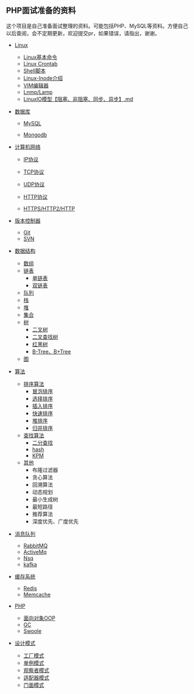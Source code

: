 ## PHP面试准备的资料

这个项目是自己准备面试整理的资料。可能包括PHP、MySQL等资料。方便自己以后查阅，会不定期更新，欢迎提交pr，如果错误，请指出，谢谢。

- [Linux](https://github.com/xianyunyh/PHP-Interview/tree/master/Linux)

  - [Linux基本命令](https://github.com/xianyunyh/PHP-Interview/blob/master/Linux/Linux%E5%91%BD%E4%BB%A4.md)
  - [Linux Crontab](https://github.com/xianyunyh/PHP-Interview/blob/master/Linux/crontab.md)
  - [Shell脚本](https://github.com/xianyunyh/PHP-Interview/blob/master/Linux/crontab.md)
  - [Linux-Inode介绍](https://github.com/xianyunyh/PHP-Interview/blob/master/Linux/inode.md)
  - [VIM编辑器]()
  - [Lnmp/Lamp](https://github.com/xianyunyh/PHP-Interview/blob/master/Linux/lanmp.md)
  - [LinuxIO模型【阻塞、非阻塞、同步、异步】.md](https://github.com/xianyunyh/PHP-Interview/blob/master/Linux/LinuxIO%E6%A8%A1%E5%9E%8B%E3%80%90%E9%98%BB%E5%A1%9E%E3%80%81%E9%9D%9E%E9%98%BB%E5%A1%9E%E3%80%81%E5%90%8C%E6%AD%A5%E3%80%81%E5%BC%82%E6%AD%A5%E3%80%91.md)

- [数据库]()

  - [MySQL](https://github.com/xianyunyh/PHP-Interview/tree/master/Mysql)

  - [Mongodb]()

- [计算机网络](https://github.com/xianyunyh/PHP-Interview/tree/master/%E8%AE%A1%E7%AE%97%E6%9C%BA%E7%BD%91%E7%BB%9C)

  - [IP协议]()

  - [TCP协议](https://github.com/xianyunyh/PHP-Interview/blob/master/%E8%AE%A1%E7%AE%97%E6%9C%BA%E7%BD%91%E7%BB%9C/UDP%E5%8D%8F%E8%AE%AE.md)
  - [UDP协议](https://github.com/xianyunyh/PHP-Interview/blob/master/%E8%AE%A1%E7%AE%97%E6%9C%BA%E7%BD%91%E7%BB%9C/UDP%E5%8D%8F%E8%AE%AE.md)
  - [HTTP协议](https://github.com/xianyunyh/PHP-Interview/blob/master/%E8%AE%A1%E7%AE%97%E6%9C%BA%E7%BD%91%E7%BB%9C/HTTP%E5%8D%8F%E8%AE%AE.md)
  - [HTTPS/HTTP2/HTTP](https://github.com/xianyunyh/PHP-Interview/blob/master/%E8%AE%A1%E7%AE%97%E6%9C%BA%E7%BD%91%E7%BB%9C/HTTP2.md)

- [版本控制器](https://github.com/xianyunyh/PHP-Interview/tree/master/%E7%89%88%E6%9C%AC%E6%8E%A7%E5%88%B6%E5%99%A8)

  - [Git](https://github.com/xianyunyh/PHP-Interview/blob/master/%E7%89%88%E6%9C%AC%E6%8E%A7%E5%88%B6%E5%99%A8/Git.md)
  - [SVN]()

- [数据结构](https://github.com/xianyunyh/PHP-Interview/tree/master/%E6%95%B0%E6%8D%AE%E7%BB%93%E6%9E%84)

  - [数组]()
  - [链表]()
    - [单链表]()
    - [双链表]()
  - [队列]()
  - [栈]()
  - [堆]()
  - [集合]()
  - [树]()
    - [二叉树 ]()
    - [二叉查找树]()
    - [红黑树]()
    - [B-Tree、B+Tree]()
  - [图]()

- [算法]()

  - [排序算法]()
    - [冒泡排序]()
    - [选择排序]()
    - [插入排序]()
    - [快速排序]()
    - [堆排序]()
    - [归并排序]()
  - [查找算法]()
    - [二分查找]()
    - [hash]()
    - [KPM]()
  - [其他]()
    - 布隆过滤器
    - 贪心算法
    - 回溯算法
    - 动态规划
    - 最小生成树
    - 最短路径
    - 推荐算法
    - 深度优先、广度优先

- [消息队列]()

  - [RabbitMQ]()
  - [ActiveMq]()
  - [Nsq]()
  - [kafka]()

- [缓存系统]()

  - [Redis]()
  - [Memcache]()

- [PHP]()

  - [面向对象OOP]()
  - [GC]()
  - [Swoole]()

- [设计模式]()

  - [工厂模式]()
  - [单例模式]()
  - [观察者模式]()
  - [适配器模式]()
  - [门面模式]()

  ​
